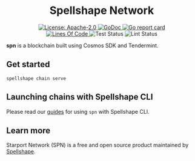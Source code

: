 <div align="center">
  <h1>Spellshape Network</h1>
</div>

<div align="center">
  <a href="https://github.com/cosmos/cosmos-sdk/blob/main/LICENSE">
    <img alt="License: Apache-2.0" src="https://img.shields.io/github/license/cosmos/cosmos-sdk.svg" />
  </a>
  <a href="https://pkg.go.dev/github.com/spellshape/network?tab=doc">
    <img alt="GoDoc" src="https://pkg.go.dev/badge/github.com/spellshape/network.svg" />
  </a>
  <a href="https://goreportcard.com/report/github.com/spellshape/network">
    <img alt="Go report card" src="https://goreportcard.com/badge/github.com/spellshape/network" />
  </a>
<!--
  <a href="https://codecov.io/gh/tendermint/spn">
    <img alt="Code Coverage" src="https://codecov.io/gh/tendermint/spn/branch/develop/graph/badge.svg" />
  </a>
-->
</div>
<div align="center">
  <a href="https://github.com/spellshape/network">
    <img alt="Lines Of Code" src="https://tokei.rs/b1/github/tendermint/spn" />
  </a>
    <img alt="Test Status" src="https://github.com/spellshape/network/workflows/Test/badge.svg" />
    <img alt="Lint Status" src="https://github.com/spellshape/network/workflows/Lint/badge.svg" />
</div>

**spn** is a blockchain built using Cosmos SDK and Tendermint.

## Get started

```
spellshape chain serve
```

## Launching chains with Spellshape CLI

Please read our [guides](https://docs.spellshape.com/network/introduction) for using `spn` with Spellshape CLI.

## Learn more

Starport Network (SPN) is a free and open source product maintained by [Spellshape](https://spellshape.com).
